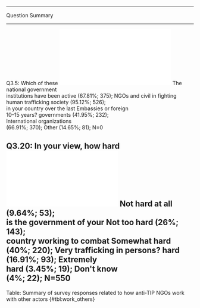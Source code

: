 
-------------------------------------------------------------------------------------------------
Question                                                           Summary                       
----------------------------- ------------------------------------ ------------------------------
Q3.5: Which of these          ![](figures/summary_table/q3_5.pdf)  The national government       
institutions have been active                                      (67.81%; 375); NGOs and civil 
in fighting human trafficking                                      society (95.12%; 526);        
in your country over the last                                      Embassies or foreign          
10–15 years?                                                       governments (41.95%; 232);    
                                                                   International organizations   
                                                                   (66.91%; 370); Other (14.65%; 
                                                                   81); N=0                      

Q3.20: In your view, how hard ![](figures/summary_table/q3_20.pdf) Not hard at all (9.64%; 53);  
is the government of your                                          Not too hard (26%; 143);      
country working to combat                                          Somewhat hard (40%; 220); Very
trafficking in persons?                                            hard (16.91%; 93); Extremely  
                                                                   hard (3.45%; 19); Don't know  
                                                                   (4%; 22); N=550               
-------------------------------------------------------------------------------------------------

Table: Summary of survey responses related to how anti-TIP NGOs work with other actors {#tbl:work_others}

